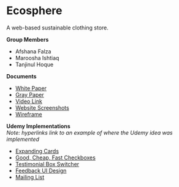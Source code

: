 # Ecosphere
A web-based sustainable clothing store.

**__Group Members__**
- Afshana Falza
- Maroosha Ishtiaq
- Tanjinul Hoque

**__Documents__**
- [White Paper](https://github.com/afshanafalza/Ecosphere/blob/main/White%20Paper%2C%20Gray%20Paper%2C%20Video%20and%20Wireframe/White%20Paper%20for%20Ecosphere.pdf)
- [Gray Paper]()
- [Video Link]()
- [Website Screenshots](https://github.com/afshanafalza/Ecosphere/blob/main/White%20Paper%2C%20Gray%20Paper%2C%20Video%20and%20Wireframe/Website%20Screenshots.pdf)
- [Wireframe](https://github.com/afshanafalza/Ecosphere/blob/main/White%20Paper%2C%20Gray%20Paper%2C%20Video%20and%20Wireframe/Ecosphere%20Wireframe.pdf)


**__Udemy Implementations__**  
*Note: hyperlinks link to an example of where the Udemy idea was implemented*
- [Expanding Cards](https://github.com/afshanafalza/Ecosphere/blob/03c0980100503fc1e2a2871ef13240c5efb8b574/script.js#L13)
- [Good, Cheap, Fast Checkboxes](https://github.com/afshanafalza/Ecosphere/blob/b4e2d36f73f1b2749e9d666b1eb8e7722f787ff8/Shopping%20Page/shopscript.js#L3)
- [Testimonial Box Switcher](https://github.com/afshanafalza/Ecosphere/blob/03c0980100503fc1e2a2871ef13240c5efb8b574/script.js#L38)
- [Feedback UI Design](https://github.com/afshanafalza/Ecosphere/blob/970aba6f77bb9d3945aef75f995965ddcf11057e/Cart%20Page/cartscript.js#L1)
- [Mailing List](https://github.com/afshanafalza/Ecosphere/blob/b4e2d36f73f1b2749e9d666b1eb8e7722f787ff8/About%20Us%20Page/about.js#L13)
